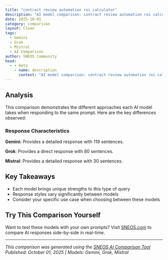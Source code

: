 ```yaml
---
title: "contract review automation roi calculator"
description: "AI model comparison: contract review automation roi calculator..."
date: 2025-10-01
category: comparison
layout: Clean
tags:
  - Gemini
  - Grok
  - Mistral
  - AI Comparison
author: SNEOS Community
head:
  - - meta
    - name: description
      content: "AI model comparison: contract review automation roi calculator..."
---
```


<ChatComparison
  title="contract review automation roi calculator"
  prompt="contract review automation roi calculator"
  :responses='{"Gemini": "Okay, let\u0027s break down the elements of a contract review automation ROI calculator and how you can build one, along with factors to consider for accuracy. I\u0027ll provide a framework you can adapt.\n\n**I. Core Components of a Contract Review Automation ROI Calculator**\n\nThe core principle is comparing the **costs of the automation system** to the **benefits (or savings) it provides.**\n\nHere\u0027s a breakdown of the components:\n\n**A. Costs (Investment)**\n\n* **1. Software Costs:**\n * **Subscription Fees:** Monthly or annual fees for the contract review automation platform. Consider different tiers and pricing models (e.g., per-user, per-contract, flat rate).\n * **Initial Setup/Implementation Fees:** One-time costs for onboarding, training, and initial configuration.\n * **Customization/Integration Costs:** Expenses related to tailoring the software to your specific needs and integrating it with your existing systems (CRM, CLM, etc.). This can be significant.\n * **Data Migration Costs:** Costs associated with transferring existing contract data into the new system.\n * **Hardware (If Applicable):** While most solutions are cloud-based, consider server costs if you\u0027re deploying on-premise.\n* **2. Internal Labor Costs (Implementation and Ongoing):**\n * **Project Management Time:** Time spent by internal staff managing the implementation project.\n * **Legal Team Time (Implementation):** Time lawyers spend reviewing the software, configuring rules, and providing feedback.\n * **IT Team Time (Implementation \u0026 Integration):** Time spent by IT staff on integration, security, and maintenance.\n * **Training Time:** Time spent training employees on how to use the new system.\n * **Ongoing Maintenance/Administration:** Time spent by staff on system updates, rule adjustments, and user support.\n* **3. Other Costs:**\n * **Consulting Fees (Optional):** If you hire consultants to help with implementation or optimization.\n * **Training Materials (Optional):** Creating custom training materials.\n * **Downtime Costs (Potential):** Account for any potential disruption to workflow during implementation.\n\n**B. Benefits (Savings/Gains)**\n\n* **1. Reduced Legal Review Time:** The biggest potential benefit. Estimate how much time the automation saves per contract.\n * **Average Time Saved Per Contract:** (Estimate in hours/minutes) *Important: This needs to be a realistic estimate.* Consider different contract types. Some will have more savings than others. Pilot tests can help.\n * **Number of Contracts Reviewed Per Year:** Your annual contract volume.\n * **Hourly Rate of Legal Reviewers:** Fully burdened cost (salary \u002B benefits \u002B overhead). This can vary significantly depending on seniority and location.\n * **Time Saved = Average Time Saved Per Contract * Number of Contracts Reviewed Per Year**\n * **Cost Savings = Time Saved * Hourly Rate of Legal Reviewers**\n\n* **2. Reduced Contract Cycle Time:** Faster turnaround leads to faster deals and revenue.\n * **Average Reduction in Contract Cycle Time:** (Estimate in days)\n * **Value of Faster Deals:** (This is harder to quantify but important). How much more revenue can you generate by closing deals faster? Consider the interest rate of capital.\n * **Number of Contracts Affected:** The number of contracts where a faster cycle time makes a difference.\n\n* **3. Improved Contract Compliance \u0026 Reduced Risk:** Automation can help identify and mitigate risks, leading to fewer disputes, penalties, and legal issues.\n * **Potential Cost of Non-Compliance:** Estimate the potential financial impact of compliance failures (fines, lawsuits, etc.).\n * **Probability of Non-Compliance (Without Automation):** Estimate the likelihood of a compliance issue occurring without automation.\n * **Probability of Non-Compliance (With Automation):** Estimate the reduced likelihood of a compliance issue occurring *with* automation.\n * **Risk Reduction = (Probability Without - Probability With) * Potential Cost of Non-Compliance**\n\n* **4. Increased Contract Volume Handling:** Automation may allow you to handle more contracts with the same resources.\n * **Increased Contract Volume:** Estimate the percentage increase in contract volume you can handle.\n * **Revenue Generated from Increased Volume:** Calculate the revenue generated from handling the additional contracts.\n * **Cost of Handling Incremental Volume without automation**\n\n* **5. Reduced Errors:**\n * **Average Cost of Errors per Contract:** Calculate the error cost.\n * **Error percentage without automation:**\n * **Error percentage with automation:**\n\n* **6. Improved Negotiation Position:**\n\n* **7. Increased Employee Satisfaction**\n\n* **8. Better data analysis**\n\n**II. Building the Calculator (Example Structure)**\n\nYou can create this calculator in a spreadsheet (Excel, Google Sheets) or use a dedicated ROI calculator tool (if one is offered by a vendor). Here\u0027s a basic example:\n\n| **Category** | **Item** | **Assumptions/Inputs** | **Calculated Value** | **Notes** |\n| ----------------------- | --------------------------------------------- | --------------------------------------------------------------------------------------------------------------------------------------------------------------------------------------- | ---------------------------------- | --------------------------------------------------------------------------------------------------------------------------------------------------------------------------- |\n| **Costs** | | | | |\n| Software | Subscription Fee (Annual) | $X | $X | Consider volume tiers if applicable. |\n| | Implementation Fee | $Y | $Y | |\n| | Integration Costs | $Z | $Z | |\n| Internal Labor | Project Management Time (Hours) | A hours | (A * Hourly Rate) | Estimate hours required for project management, multiplied by the burdened hourly rate of the project manager. |\n| | Legal Team Time (Implementation) (Hours) | B hours | (B * Legal Hourly Rate) | |\n| | IT Team Time (Hours) | C hours | (C * IT Hourly Rate) | |\n| **Benefits** | | | | |\n| Reduced Review Time | Average Time Saved Per Contract (Hours) | D hours | | Enter the estimated average time saved per contract due to automation. |\n| | Number of Contracts Reviewed Per Year | E | | Enter the total number of contracts reviewed annually. |\n| | Legal Reviewer Hourly Rate | $F | | Enter the fully burdened hourly rate of the legal reviewers. |\n| | **Total Time Saved (Hours)** | | D * E | |\n| | **Cost Savings from Review Time** | | (D * E) * F | |\n| Reduced Cycle Time | Average Reduction in Contract Cycle Time (Days) | G days | | Enter the average reduction in contract cycle time due to automation. |\n| | Value of Faster Deals (per deal) | $H | | Enter the estimated value gained from closing deals faster. This is often difficult to quantify. |\n| | Number of Contracts Affected | I | | Enter the number of contracts where faster cycle time is significant. |\n| | **Value from Reduced Cycle Time** | | G * H * I | |\n| Reduced Risk | Potential Cost of Non-Compliance | $J | | Enter the potential cost of a non-compliance event. |\n| | Probability of Non-Compliance (Without) | K% | | Enter the estimated probability of non-compliance without automation. |\n| | Probability of Non-Compliance (With) | L% | | Enter the estimated probability of non-compliance with automation. |\n| | **Risk Reduction** | | (K - L) * J | |\n| **ROI Calculation** | | | | |\n| | **Total Costs** | | Sum of all cost items | |\n| | **Total Benefits** | | Sum of all benefit items | |\n| | **Net Benefit** | | Total Benefits - Total Costs | |\n| | **ROI (%)** | | ((Total Benefits - Total Costs) / Total Costs) * 100 | Higher is better. Indicates the percentage return on your investment. |\n| | **Payback Period (Years)** | | Total Costs / (Annual Net Benefit) | Estimates how long it takes for the benefits to offset the initial investment. |\n\n**III. Important Considerations for Accuracy**\n\n* **Realistic Estimates:** The accuracy of your ROI calculation depends heavily on the accuracy of your assumptions. Don\u0027t inflate the benefits or underestimate the costs. Be conservative.\n* **Pilot Testing:** Conduct a pilot test with a small subset of contracts to get real-world data on time savings and error reduction. This is invaluable.\n* **Contract Type Segmentation:** Recognize that the benefits will vary depending on the type of contract. Segment your contracts (e.g., NDAs, sales agreements, vendor agreements) and estimate the time savings for each segment.\n* **Long-Term View:** Consider the long-term benefits. Contract review automation can improve over time as the system learns and your team becomes more proficient. Calculate ROI over 3-5 years.\n* **Qualitative Benefits:** Don\u0027t ignore the qualitative benefits, even if they\u0027re hard to quantify. Improved compliance, reduced stress for legal teams, and better data insights are all valuable. Mention these in your presentation, even if they aren\u0027t in the numerical calculation.\n* **Sensitivity Analysis:** Perform a sensitivity analysis. Change your key assumptions (e.g., time savings, hourly rate) to see how the ROI changes. This helps you understand the potential range of outcomes.\n* **Ongoing Monitoring:** Track the actual results after implementation. Compare your actual results to your initial ROI projection and make adjustments as needed.\n* **Specific Vendor Demos \u0026 Trials:** Get demos and trial periods from potential vendors. This will give you a better feel for how the software works and the potential time savings.\n* **Gather data:** Gather as much data from your team and vendors.\n* **Avoid generalisations:** Don\u0027t use generalisations. Do as much specific estimates as possible.\n\n**IV. Example Scenario and Calculation**\n\nLet\u0027s say you\u0027re a company that reviews 1,000 contracts per year.\n\n* **Costs:**\n * Software Subscription: $20,000/year\n * Implementation: $5,000\n * Internal Labor (Implementation): $10,000\n * Total Costs (Year 1): $35,000\n * Total Costs (Year 2\u002B): $20,000\n\n* **Benefits:**\n * Average Time Saved Per Contract: 2 hours\n * Legal Reviewer Hourly Rate: $150\n * Cost Savings from Review Time: 1,000 * 2 * $150 = $300,000\n * Risk Reduction: $50,000\n * Total Benefits: $350,000\n\n* **ROI (Year 1):** (($350,000 - $35,000) / $35,000) * 100 = 900%\n* **ROI (Year 2\u002B):** (($350,000 - $20,000) / $20,000) * 100 = 1650%\n* **Payback Period:** Less than 1 month! (Highly simplified, but illustrates the potential)\n\n**V. Key Questions to Ask Vendors**\n\n* \u0022What is the average time savings that your customers experience?\u0022 (Get concrete examples and case studies).\n* \u0022What types of integrations do you offer?\u0022\n* \u0022Can you provide a customized ROI analysis based on our specific needs?\u0022\n* \u0022Do you offer a pilot program or free trial?\u0022\n* \u0022What kind of training and support do you provide?\u0022\n* \u0022Can I speak with existing customers who have similar contract volumes?\u0022\n* \u0022Can you show me the contract type and time taken comparison?\u0022\n* \u0022Is this software constantly being updated and improved?\u0022\n\nBy carefully considering these factors and building a detailed ROI calculator, you can make a more informed decision about whether contract review automation is right for your organization. Remember to continually refine your assumptions and track your results to ensure that you\u0027re realizing the expected benefits. Good luck!\n", "Grok": "Creating an ROI (Return on Investment) calculator for contract review automation involves identifying the costs, savings, and benefits associated with implementing automation tools for contract review processes. This calculator can help businesses understand the financial impact of adopting such technology (like AI-powered contract analysis tools or software) compared to manual processes. Below is a step-by-step guide to building an ROI calculator for contract review automation, including key metrics, formulas, and an example.\n\n---\n\n### **Steps to Build a Contract Review Automation ROI Calculator**\n\n1. **Identify Key Metrics and Inputs**\n To calculate ROI, you need to collect data on costs, time, and efficiency. Key inputs include:\n - **Current Costs (Manual Process):**\n - Number of contracts reviewed per year.\n - Average time spent per contract review (in hours).\n - Average hourly rate of employees performing contract reviews.\n - Error rate or cost of errors in manual reviews (e.g., missed clauses, legal disputes).\n - **Automation Costs:**\n - Cost of the contract review automation tool (e.g., subscription fees, one-time purchase, or licensing fees).\n - Implementation costs (e.g., training, setup, integration).\n - **Savings and Benefits (Automation):**\n - Reduction in time spent per contract review.\n - Reduction in error rate or associated costs.\n - Increase in the number of contracts that can be reviewed (scalability).\n - Improved compliance or risk mitigation (optional qualitative benefit).\n\n2. **Define the ROI Formula**\n ROI is generally calculated as:\n \u0060\u0060\u0060\n ROI (%) = [(Total Savings or Benefits - Total Costs of Automation) / Total Costs of Automation] \u00D7 100\n \u0060\u0060\u0060\n\n Additionally, you can calculate:\n - **Time Savings (in hours or cost).**\n - **Payback Period (time to recover investment).**\n\n3. **Break Down Costs and Savings**\n - **Manual Process Cost (Baseline):**\n \u0060\u0060\u0060\n Manual Cost = (Number of Contracts per Year) \u00D7 (Average Time per Contract in Hours) \u00D7 (Hourly Rate)\n \u0060\u0060\u0060\n - **Automation Cost:**\n \u0060\u0060\u0060\n Automation Cost = Software Subscription/License Fee \u002B Implementation/Training Costs\n \u0060\u0060\u0060\n - **Time Savings Cost:**\n \u0060\u0060\u0060\n Time Savings Cost = (Time Saved per Contract in Hours) \u00D7 (Number of Contracts per Year) \u00D7 (Hourly Rate)\n \u0060\u0060\u0060\n - **Error Reduction Savings (Optional):**\n Estimate the cost of errors in manual reviews (e.g., legal fees, penalties) and the percentage reduction due to automation.\n\n4. **Build a Simple Calculator Structure**\n Use a spreadsheet (e.g., Excel or Google Sheets) or a custom tool to input data and calculate results. Below is a sample structure:\n\n | **Input/Output** | **Value** | **Formula/Description** |\n |-----------------------------------------|-------------------|-----------------------------------------------------|\n | Number of Contracts per Year | 500 | User Input |\n | Avg. Time per Contract (Manual, Hours) | 2 | User Input |\n | Avg. Hourly Rate of Reviewer ($) | 50 | User Input |\n | Total Manual Cost ($) | 50,000 | = Contracts \u00D7 Time per Contract \u00D7 Hourly Rate |\n | Avg. Time per Contract (Automated, Hours)| 0.5 | User Input (post-automation) |\n | Time Saved per Contract (Hours) | 1.5 | = Manual Time - Automated Time |\n | Total Time Savings Cost ($) | 37,500 | = Time Saved per Contract \u00D7 Contracts \u00D7 Hourly Rate |\n | Automation Software Cost ($) | 10,000 | User Input (annual cost) |\n | Implementation Cost ($) | 2,000 | User Input (one-time or annual) |\n | Total Automation Cost ($) | 12,000 | = Software Cost \u002B Implementation Cost |\n | Net Savings ($) | 25,500 | = Total Time Savings Cost - Total Automation Cost |\n | ROI (%) | 212.5% | = (Net Savings / Total Automation Cost) \u00D7 100 |\n | Payback Period (Months) | 5.6 | = (Total Automation Cost / Net Savings) \u00D7 12 |\n\n5. **Add Qualitative Benefits (Optional)**\n While ROI focuses on financial returns, consider adding non-monetary benefits to justify the investment:\n - Improved accuracy and reduced legal risks.\n - Faster contract turnaround time (improved business agility).\n - Employee satisfaction (less repetitive work).\n - Scalability to handle more contracts without hiring additional staff.\n\n6. **Example Scenario**\n Let\u2019s assume a mid-sized company reviews 500 contracts annually. Here\u2019s how the numbers might look:\n - Manual Process: 2 hours per contract at $50/hour = $50,000/year.\n - Automation: Reduces time to 0.5 hours per contract, saving 1.5 hours per contract = $37,500 in labor savings.\n - Automation Tool Cost: $10,000/year \u002B $2,000 implementation = $12,000.\n - Net Savings: $37,500 - $12,000 = $25,500.\n - ROI: ($25,500 / $12,000) \u00D7 100 = **212.5%**.\n - Payback Period: ($12,000 / $25,500) \u00D7 12 = ~**5.6 months**.\n\n---\n\n### **Key Considerations for Accuracy**\n- **Data Accuracy:** Ensure the inputs (time, costs, error rates) are realistic and based on historical data or benchmarks.\n- **Scalability:** Factor in growth in contract volume over time, as automation often provides greater savings with scale.\n- **Hidden Costs:** Account for potential hidden costs like software updates, maintenance, or additional training.\n- **Vendor Comparison:** If evaluating multiple tools, compare their pricing, features, and expected time savings to refine ROI projections.\n- **Intangible Benefits:** While harder to quantify, risk reduction and improved decision-making can significantly impact long-term value.\n\n---\n\n### **Tools to Build and Share the Calculator**\n- **Excel/Google Sheets:** Create a simple spreadsheet with the structure above. Use formulas to automate calculations and allow users to input their data.\n- **Online Calculators:** Use platforms like Calculoid or custom web development to create an interactive ROI calculator for your website.\n- **Visualization:** Add charts (e.g., cost savings over time or payback period) to make the results more digestible for stakeholders.\n\n---\n\n### **Sample Use Case for Stakeholders**\nIf you\u2019re presenting this to management or a client, focus on both numbers and narrative:\n- **Financial Impact:** Highlight the ROI percentage (e.g., 212.5%) and payback period (e.g., 5.6 months).\n- **Efficiency Gains:** Emphasize time saved and capacity to handle more contracts.\n- **Risk Mitigation:** Discuss how automation reduces costly errors and improves compliance.\n\n---\n\nBy following this framework, you can build a tailored ROI calculator for contract review automation that helps justify the investment and demonstrates tangible value to your organization or clients. If you\u2019d like a specific template (e.g., Excel file) or further customization, let me know!", "Mistral": "Creating a Return on Investment (ROI) calculator for contract review automation involves several steps. The goal is to quantify the benefits and costs associated with implementing an automated contract review system. Here\u2019s a step-by-step guide to building an ROI calculator:\n\n### Step 1: Define Key Metrics\nIdentify the key metrics that will be used to calculate ROI. These might include:\n- **Time Savings**: Reduction in time spent on contract review.\n- **Cost Savings**: Reduction in labor costs, legal fees, and other expenses.\n- **Error Reduction**: Decrease in errors and associated costs.\n- **Increased Efficiency**: Faster turnaround times for contract reviews.\n- **Compliance**: Improved compliance with regulatory requirements.\n\n### Step 2: Gather Data\nCollect data on the current state of contract review processes, including:\n- **Current Time Spent**: Average time spent on contract review.\n- **Current Costs**: Labor costs, legal fees, and other expenses.\n- **Error Rate**: Current rate of errors in contract review.\n- **Compliance Issues**: Number of compliance issues encountered.\n\n### Step 3: Estimate Benefits\nEstimate the benefits of implementing contract review automation:\n- **Time Savings**: Estimate the reduction in time spent on contract review.\n- **Cost Savings**: Estimate the reduction in labor costs, legal fees, and other expenses.\n- **Error Reduction**: Estimate the decrease in errors and associated costs.\n- **Increased Efficiency**: Estimate the improvement in turnaround times.\n- **Compliance**: Estimate the reduction in compliance issues.\n\n### Step 4: Estimate Costs\nEstimate the costs associated with implementing contract review automation:\n- **Software Costs**: Initial purchase cost, subscription fees, etc.\n- **Implementation Costs**: Setup, training, and integration costs.\n- **Maintenance Costs**: Ongoing maintenance and support costs.\n\n### Step 5: Calculate ROI\nUse the following formula to calculate ROI:\n\\[ \\text{ROI} = \\left( \\frac{\\text{Benefits} - \\text{Costs}}{\\text{Costs}} \\right) \\times 100 \\]\n\n### Example Calculation\nLet\u2019s go through an example calculation:\n\n#### Current State\n- **Time Spent**: 10 hours per contract\n- **Labor Costs**: $50 per hour\n- **Legal Fees**: $100 per contract\n- **Error Rate**: 5%\n- **Compliance Issues**: 2 per month\n\n#### Estimated Benefits\n- **Time Savings**: 5 hours per contract\n- **Cost Savings**: $250 per contract (5 hours * $50/hour)\n- **Error Reduction**: 2%\n- **Compliance Issues**: 1 per month\n\n#### Estimated Costs\n- **Software Costs**: $10,000\n- **Implementation Costs**: $5,000\n- **Maintenance Costs**: $2,000 per year\n\n#### Calculation\n1. **Annual Benefits**:\n - **Time Savings**: 5 hours * $50/hour * 100 contracts/year = $25,000\n - **Legal Fees Savings**: $100 * 100 contracts/year = $10,000\n - **Error Reduction Savings**: Assume $1,000 per error * 3% reduction * 100 contracts/year = $3,000\n - **Compliance Savings**: Assume $500 per issue * 12 issues/year = $6,000\n\n Total Annual Benefits = $25,000 \u002B $10,000 \u002B $3,000 \u002B $6,000 = $44,000\n\n2. **Annual Costs**:\n - **Software Costs**: $10,000 (one-time)\n - **Implementation Costs**: $5,000 (one-time)\n - **Maintenance Costs**: $2,000 per year\n\n Total Annual Costs = $2,000 (recurring) \u002B $15,000 (one-time)\n\n3. **ROI Calculation**:\n - **First Year**:\n \\[ \\text{ROI} = \\left( \\frac{44,000 - (15,000 \u002B 2,000)}{15,000 \u002B 2,000} \\right) \\times 100 = \\left( \\frac{44,000 - 17,000}{17,000} \\right) \\times 100 = 158.82\\% \\]\n\n - **Subsequent Years**:\n \\[ \\text{ROI} = \\left( \\frac{44,000 - 2,000}{2,000} \\right) \\times 100 = 2100\\% \\]\n\n### Step 6: Create the ROI Calculator\nDevelop a tool (e.g., an Excel spreadsheet or a web-based calculator) that allows users to input their data and automatically calculates the ROI based on the above steps.\n\n### Example Tool\n1. **Input Fields**:\n - Current time spent per contract\n - Current labor costs per hour\n - Current legal fees per contract\n - Current error rate\n - Current compliance issues per month\n - Estimated time savings per contract\n - Estimated cost savings per contract\n - Estimated error reduction\n - Estimated compliance issues reduction\n - Software costs\n - Implementation costs\n - Maintenance costs\n\n2. **Output Fields**:\n - Annual Benefits\n - Annual Costs\n - ROI for the first year\n - ROI for subsequent years\n\nBy following these steps, you can create a comprehensive ROI calculator for contract review automation that helps organizations understand the financial impact of implementing such a system."}' 
  published-date="21:09"
/>

## Analysis

This comparison demonstrates the different approaches each AI model takes when responding to the same prompt. Here are the key differences observed:

### Response Characteristics

**Gemini**: Provides a detailed response with 119 sentences. 

**Grok**: Provides a direct response with 80 sentences. 

**Mistral**: Provides a detailed response with 30 sentences. 

## Key Takeaways

- Each model brings unique strengths to this type of query
- Response styles vary significantly between models
- Consider your specific use case when choosing between these models

## Try This Comparison Yourself

Want to test these models with your own prompts? Visit [SNEOS.com](https://sneos.com) to compare AI responses side-by-side in real-time.

---

*This comparison was generated using the [SNEOS AI Comparison Tool](https://sneos.com)*
*Published: October 01, 2025 | Models: Gemini, Grok, Mistral*
